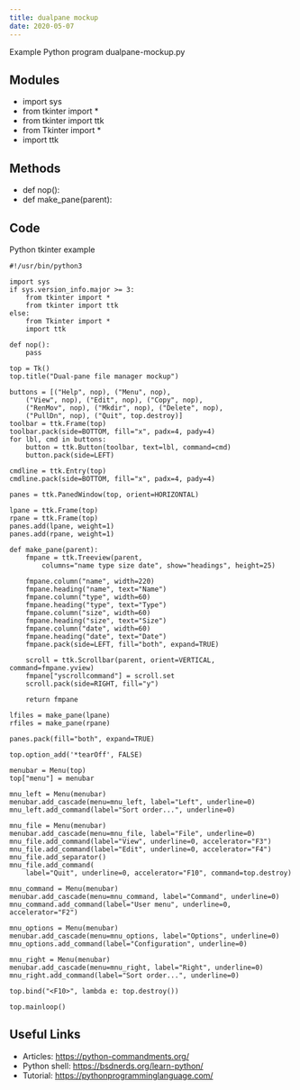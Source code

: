 ```yaml
---
title: dualpane mockup
date: 2020-05-07
---
```

Example Python program dualpane-mockup.py

## Modules

* import sys
* 	from tkinter import *
* 	from tkinter import ttk
* 	from Tkinter import *
* 	import ttk

## Methods

* def nop():
* def make_pane(parent):

## Code

Python tkinter example

    #!/usr/bin/python3
    
    import sys
    if sys.version_info.major >= 3:
    	from tkinter import *
    	from tkinter import ttk
    else:
    	from Tkinter import *
    	import ttk
    
    def nop():
    	pass
    
    top = Tk()
    top.title("Dual-pane file manager mockup")
    
    buttons = [("Help", nop), ("Menu", nop),
    	("View", nop), ("Edit", nop), ("Copy", nop),
    	("RenMov", nop), ("Mkdir", nop), ("Delete", nop),
    	("PullDn", nop), ("Quit", top.destroy)]
    toolbar = ttk.Frame(top)
    toolbar.pack(side=BOTTOM, fill="x", padx=4, pady=4)
    for lbl, cmd in buttons:
    	button = ttk.Button(toolbar, text=lbl, command=cmd)
    	button.pack(side=LEFT)
    
    cmdline = ttk.Entry(top)
    cmdline.pack(side=BOTTOM, fill="x", padx=4, pady=4)
    
    panes = ttk.PanedWindow(top, orient=HORIZONTAL)
    
    lpane = ttk.Frame(top)
    rpane = ttk.Frame(top)
    panes.add(lpane, weight=1)
    panes.add(rpane, weight=1)
    
    def make_pane(parent):
    	fmpane = ttk.Treeview(parent,
    		columns="name type size date", show="headings", height=25)
    
    	fmpane.column("name", width=220)
    	fmpane.heading("name", text="Name")
    	fmpane.column("type", width=60)
    	fmpane.heading("type", text="Type")
    	fmpane.column("size", width=60)
    	fmpane.heading("size", text="Size")
    	fmpane.column("date", width=60)
    	fmpane.heading("date", text="Date")
    	fmpane.pack(side=LEFT, fill="both", expand=TRUE)
    
    	scroll = ttk.Scrollbar(parent, orient=VERTICAL, command=fmpane.yview)
    	fmpane["yscrollcommand"] = scroll.set
    	scroll.pack(side=RIGHT, fill="y")
    
    	return fmpane
    
    lfiles = make_pane(lpane)
    rfiles = make_pane(rpane)
    
    panes.pack(fill="both", expand=TRUE)
    
    top.option_add('*tearOff', FALSE)
    
    menubar = Menu(top)
    top["menu"] = menubar
    
    mnu_left = Menu(menubar)
    menubar.add_cascade(menu=mnu_left, label="Left", underline=0)
    mnu_left.add_command(label="Sort order...", underline=0)
    
    mnu_file = Menu(menubar)
    menubar.add_cascade(menu=mnu_file, label="File", underline=0)
    mnu_file.add_command(label="View", underline=0, accelerator="F3")
    mnu_file.add_command(label="Edit", underline=0, accelerator="F4")
    mnu_file.add_separator()
    mnu_file.add_command(
    	label="Quit", underline=0, accelerator="F10", command=top.destroy)
    
    mnu_command = Menu(menubar)
    menubar.add_cascade(menu=mnu_command, label="Command", underline=0)
    mnu_command.add_command(label="User menu", underline=0, accelerator="F2")
    
    mnu_options = Menu(menubar)
    menubar.add_cascade(menu=mnu_options, label="Options", underline=0)
    mnu_options.add_command(label="Configuration", underline=0)
    
    mnu_right = Menu(menubar)
    menubar.add_cascade(menu=mnu_right, label="Right", underline=0)
    mnu_right.add_command(label="Sort order...", underline=0)
    
    top.bind("<F10>", lambda e: top.destroy())
    
    top.mainloop()
    

## Useful Links

- Articles: https://python-commandments.org/
- Python shell: https://bsdnerds.org/learn-python/
- Tutorial: https://pythonprogramminglanguage.com/
